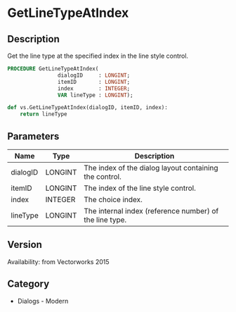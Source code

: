 # GetLineTypeAtIndex

## Description
Get the line type at the specified index in the line style control.

```pascal
PROCEDURE GetLineTypeAtIndex(
				dialogID     : LONGINT;
				itemID       : LONGINT;
				index        : INTEGER;
				VAR lineType : LONGINT);
```

```python
def vs.GetLineTypeAtIndex(dialogID, itemID, index):
    return lineType
```

## Parameters
|Name|Type|Description|
|---|---|---|
|dialogID|LONGINT|The index of the dialog layout containing the control.|
|itemID|LONGINT|The index of the line style control.|
|index|INTEGER|The choice index.|
|lineType|LONGINT|The internal index (reference number) of the line type.|

## Version
Availability: from Vectorworks 2015

## Category
* Dialogs - Modern

